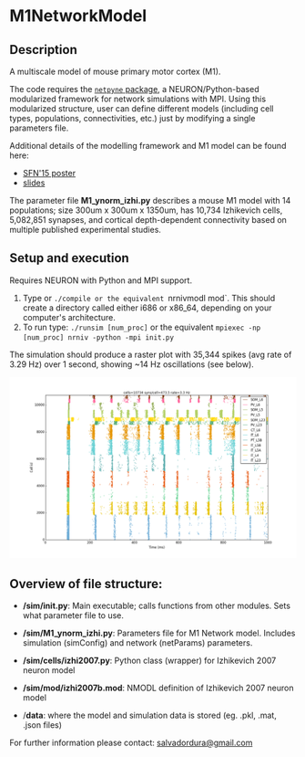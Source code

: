 # M1NetworkModel
## Description
A multiscale model of mouse primary motor cortex (M1).

The code requires the [`netpyne` package](https://github.com/Neurosim-lab/netpyne), a NEURON/Python-based modularized framework for network simulations with MPI. Using this modularized structure, user can define different models (including cell types, populations, connectivities, etc.) just by modifying a single parameters file. 

Additional details of the modelling framework and M1 model can be found here:

* [SFN'15 poster](http://neurosimlab.org/salvadord/sfn15-sal-final.pdf)
* [slides](https://drive.google.com/file/d/0B8v-knmZRjhtVl9BOFY2bzlWSWs/view?usp=sharing)       
 
The parameter file **M1_ynorm_izhi.py** describes a mouse M1 model with 14 populations; size 300um x 300um x 1350um, has 10,734 Izhikevich cells, 5,082,851 synapses, and cortical depth-dependent connectivity based on multiple published experimental studies.
       
## Setup and execution

Requires NEURON with Python and MPI support. 

1. Type or `./compile or the equivalent `nrnivmodl mod`. This should create a directory called either i686 or x86_64, depending on your computer's architecture. 
2. To run type: `./runsim [num_proc]` or the equivalent `mpiexec -np [num_proc] nrniv -python -mpi init.py`

The simulation should produce a raster plot with 35,344 spikes (avg rate of 3.29 Hz) over 1 second, showing ~14 Hz oscillations (see below).

![Raster plot](/sim/raster.png?raw=true "Raster plot of simulation")


## Overview of file structure:

* **/sim/init.py**: Main executable; calls functions from other modules. Sets what parameter file to use.

* **/sim/M1_ynorm_izhi.py**: Parameters file for M1 Network model. Includes simulation (simConfig) and network (netParams) parameters. 

* **/sim/cells/izhi2007.py**: Python class (wrapper) for Izhikevich 2007 neuron model

* **/sim/mod/izhi2007b.mod**: NMODL definition of Izhikevich 2007 neuron model

* /**data**: where the model and simulation data is stored (eg. .pkl, .mat, .json files) 


For further information please contact: salvadordura@gmail.com 

